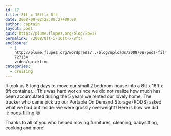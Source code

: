 ```yaml
---
id: 17
title: 8ft x 16ft x 8ft
date: 2008-09-02T22:08:27+00:00
author: captain
layout: post
guid: http://plume.flupes.org/blog/?p=17
permalink: /2008/8ft-x-16ft-x-8ft/
enclosure:
  - |
    http://plume.flupes.org/wordpress/../blog/uploads/2008/09/pods-filling.mov
    727134
    video/quicktime
categories:
  - Cruising
---
```

It took us 8 long days to move our small 2 bedroom house into a 8ft x 16ft x 8ft container&#8230; This was hard work since we did not realize how much has been accumulated during the 5 years we rented our lovely home. The trucker who came pick up our Portable On Demand Storage (PODS) asked what we had put inside: we were grossly overweight! Here is how we did it: [pods-filling](http://plume.flupes.org/wordpress/../blog/uploads/2008/09/pods-filling.mov) 😉 

Thanks to all of you who helped moving furnitures, cleaning, babysitting, cooking and more!